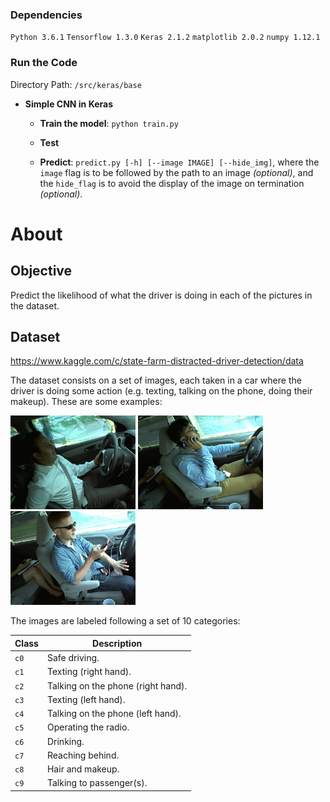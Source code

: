### Dependencies

`Python 3.6.1`
`Tensorflow 1.3.0`
`Keras 2.1.2`
`matplotlib 2.0.2`
`numpy 1.12.1`

### Run the Code

Directory Path: `/src/keras/base`

* **Simple CNN in Keras**

	* **Train the model**: `python train.py`
	
	* **Test**
	
	* **Predict**: `predict.py [-h] [--image IMAGE] [--hide_img]`, where the `image` flag is to be followed by the path to an image *(optional)*, and the `hide_flag`  is to avoid the display of the image on termination *(optional)*.

# About

## Objective

Predict the likelihood of what the driver is doing in each of the pictures in the dataset.

## Dataset

https://www.kaggle.com/c/state-farm-distracted-driver-detection/data

The dataset consists on a set of images, each taken in a car where the driver is doing some action (e.g. texting, talking on the phone, doing their makeup). These are some examples:

<img src="./readme_res/1.jpg" width=200> <img src="./readme_res/2.jpg" width=200> <img src="./readme_res/3.jpg" width=200>

The images are labeled following a set of 10 categories:

|Class|Description|
|-----|-----------|
| `c0` | Safe driving. |
| `c1` | Texting (right hand). |
| `c2` | Talking on the phone (right hand). |
| `c3` | Texting (left hand). |
| `c4` | Talking on the phone (left hand). |
| `c5` | Operating the radio. |
| `c6` | Drinking. |
| `c7` | Reaching behind. |
| `c8` | Hair and makeup. |
| `c9` | Talking to passenger(s). |